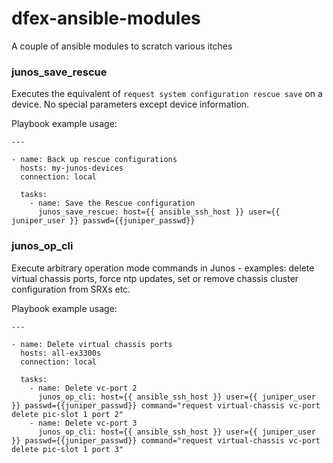 # dfex-ansible-modules
A couple of ansible modules to scratch various itches

### junos_save_rescue
Executes the equivalent of ```request system configuration rescue save``` on a device.  No special parameters except device information.

Playbook example usage:

```
---

- name: Back up rescue configurations
  hosts: my-junos-devices 
  connection: local
  
  tasks:
    - name: Save the Rescue configuration 
      junos_save_rescue: host={{ ansible_ssh_host }} user={{ juniper_user }} passwd={{juniper_passwd}}
```

### junos_op_cli
Execute arbitrary operation mode commands in Junos - examples: delete virtual chassis ports, force ntp updates, set or remove chassis cluster configuration from SRXs etc.

Playbook example usage:

```
---

- name: Delete virtual chassis ports
  hosts: all-ex3300s 
  connection: local
  
  tasks:
    - name: Delete vc-port 2
      junos_op_cli: host={{ ansible_ssh_host }} user={{ juniper_user }} passwd={{juniper_passwd}} command="request virtual-chassis vc-port delete pic-slot 1 port 2" 
    - name: Delete vc-port 3
      junos_op_cli: host={{ ansible_ssh_host }} user={{ juniper_user }} passwd={{juniper_passwd}} command="request virtual-chassis vc-port delete pic-slot 1 port 3" 
```